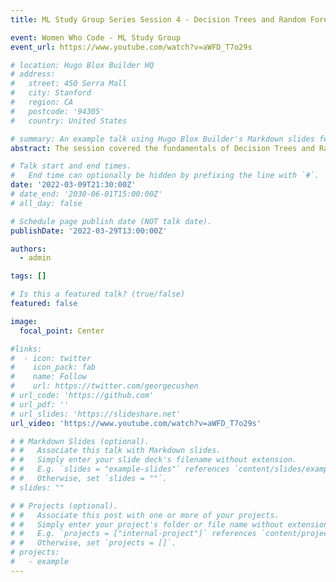 ```yaml
---
title: ML Study Group Series Session 4 - Decision Trees and Random Forest

event: Women Who Code - ML Study Group 
event_url: https://www.youtube.com/watch?v=aWFD_T7o29s

# location: Hugo Blox Builder HQ
# address:
#   street: 450 Serra Mall
#   city: Stanford
#   region: CA
#   postcode: '94305'
#   country: United States

# summary: An example talk using Hugo Blox Builder's Markdown slides feature.
abstract: The session covered the fundamentals of Decision Trees and Random Forests, followed by a detailed hands-on coding walkthrough to reinforce the concepts. Participants gained practical insights into how these algorithms work, how to implement them in Python, and how to interpret model outputs effectively.

# Talk start and end times.
#   End time can optionally be hidden by prefixing the line with `#`.
date: '2022-03-09T21:30:00Z'
# date_end: '2030-06-01T15:00:00Z'
# all_day: false

# Schedule page publish date (NOT talk date).
publishDate: '2022-03-29T13:00:00Z'

authors:
  - admin

tags: []

# Is this a featured talk? (true/false)
featured: false

image:
  focal_point: Center

#links:
#  - icon: twitter
#    icon_pack: fab
#    name: Follow
#    url: https://twitter.com/georgecushen
# url_code: 'https://github.com'
# url_pdf: ''
# url_slides: 'https://slideshare.net'
url_video: 'https://www.youtube.com/watch?v=aWFD_T7o29s'

# # Markdown Slides (optional).
# #   Associate this talk with Markdown slides.
# #   Simply enter your slide deck's filename without extension.
# #   E.g. `slides = "example-slides"` references `content/slides/example-slides.md`.
# #   Otherwise, set `slides = ""`.
# slides: ""

# # Projects (optional).
# #   Associate this post with one or more of your projects.
# #   Simply enter your project's folder or file name without extension.
# #   E.g. `projects = ["internal-project"]` references `content/project/deep-learning/index.md`.
# #   Otherwise, set `projects = []`.
# projects:
#   - example
---
```



